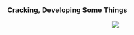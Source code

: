 ### Cracking, Developing Some Things
<div align = "center">
<img src="https://lanyard-profile-readme.vercel.app/api/:852577689595936840">
</div>
